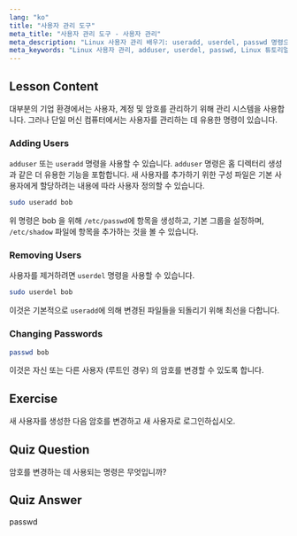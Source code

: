```yaml
---
lang: "ko"
title: "사용자 관리 도구"
meta_title: "사용자 관리 도구 - 사용자 관리"
meta_description: "Linux 사용자 관리 배우기: useradd, userdel, passwd 명령으로 사용자 추가, 제거 및 암호 변경. 이 초보자 친화적인 가이드로 시작하세요!"
meta_keywords: "Linux 사용자 관리, adduser, userdel, passwd, Linux 튜토리얼, 초보자 Linux, 사용자 계정, Linux 명령"
---
```


## Lesson Content

대부분의 기업 환경에서는 사용자, 계정 및 암호를 관리하기 위해 관리 시스템을 사용합니다. 그러나 단일 머신 컴퓨터에서는 사용자를 관리하는 데 유용한 명령이 있습니다.

### Adding Users

`adduser` 또는 `useradd` 명령을 사용할 수 있습니다. `adduser` 명령은 홈 디렉터리 생성과 같은 더 유용한 기능을 포함합니다. 새 사용자를 추가하기 위한 구성 파일은 기본 사용자에게 할당하려는 내용에 따라 사용자 정의할 수 있습니다.

```bash
sudo useradd bob
```

위 명령은 bob 을 위해 `/etc/passwd`에 항목을 생성하고, 기본 그룹을 설정하며, `/etc/shadow` 파일에 항목을 추가하는 것을 볼 수 있습니다.

### Removing Users

사용자를 제거하려면 `userdel` 명령을 사용할 수 있습니다.

```bash
sudo userdel bob
```

이것은 기본적으로 `useradd`에 의해 변경된 파일들을 되돌리기 위해 최선을 다합니다.

### Changing Passwords

```bash
passwd bob
```

이것은 자신 또는 다른 사용자 (루트인 경우) 의 암호를 변경할 수 있도록 합니다.

## Exercise

새 사용자를 생성한 다음 암호를 변경하고 새 사용자로 로그인하십시오.

## Quiz Question

암호를 변경하는 데 사용되는 명령은 무엇입니까?

## Quiz Answer

passwd
